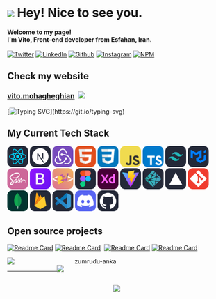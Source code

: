 <h1><img src="https://emojis.slackmojis.com/emojis/images/1531849430/4246/blob-sunglasses.gif?1531849430" width="30"/> Hey! Nice to see you.</h1>




<b> Welcome to my page! <br/> 
I'm Vito, Front-end developer from Esfahan, Iran.</b><br/><br/>
<a href="https://twitter.com/hereisvito" target="_blank"><img alt="Twitter" src="https://img.shields.io/badge/twitter-%231DA1F2.svg?&style=for-the-badge&logo=twitter&logoColor=white" /></a> <a href="https://www.linkedin.com/in/mohammad-mohagheghian-5a8160214/" target="_blank"><img alt="LinkedIn" src="https://img.shields.io/badge/linkedin-29146b?&style=for-the-badge&logo=linkedin&logoColor=white" /></a> <a href="https://github.com/vito-mohagheghian" target="_blank"><img alt="Github" src="https://img.shields.io/badge/GitHub-7c31e3?&style=for-the-badge&logo=Github&logoColor=white" /></a> <a href="https://www.instagram.com/vito.mohagheghian/" target="_blank"><img alt="Instagram" src="https://img.shields.io/badge/Instargam-e33811?&style=for-the-badge&logo=instagram&logoColor=white" /></a> <a href="https://www.npmjs.com/~vito.mohagheghian" target="_blank"><img alt="NPM" src="https://img.shields.io/badge/NPM-cc0505?&style=for-the-badge&logo=NPM&logoColor=white" /></a>


## Check my website

### [vito.mohagheghian](https://vito.vercel.app)&nbsp; [<img src="https://emojis.slackmojis.com/emojis/images/1643514525/5197/party_blob.gif?1643514525" width="20"/>](https://vito.vercel.app)
[![Typing SVG](https://readme-typing-svg.demolab.com?font=Fira+Code&size=14&duration=3500&pause=&multiline=true&width=550&height=28&lines=I+make+a+blog+weekly%2C+if+you+like%2C+take+a+look.)](https://git.io/typing-svg)




## My Current Tech Stack
<img src="https://github.com/tandpfun/skill-icons/blob/main/icons/React-Dark.svg" width="48" title="React.Js">  <img src="https://github.com/tandpfun/skill-icons/blob/main/icons/NextJS-Dark.svg" width="48" title="Next.Js">   <img src="https://github.com/tandpfun/skill-icons/blob/main/icons/Redux.svg" width="48" title="Redux.Js">
   <img src="https://github.com/tandpfun/skill-icons/blob/main/icons/HTML.svg" width="48" title="HTML">   <img src="https://github.com/tandpfun/skill-icons/blob/main/icons/CSS.svg" width="48" title="CSS">   <img src="https://github.com/tandpfun/skill-icons/blob/main/icons/JavaScript.svg" width="48"  title="Javascript">   <img src="https://github.com/tandpfun/skill-icons/blob/main/icons/TypeScript.svg" width="48" title="TypeScript">    <img src="https://github.com/tandpfun/skill-icons/blob/main/icons/TailwindCSS-Dark.svg" width="48" title="TailWindCss">   <img src="https://github.com/tandpfun/skill-icons/blob/main/icons/MaterialUI-Dark.svg" width="48" title="MUI">   <img src="https://github.com/tandpfun/skill-icons/blob/main/icons/Sass.svg" width="48" title="Sass">  <img src="https://github.com/tandpfun/skill-icons/blob/main/icons/Bootstrap.svg" width="48">  <img src="https://github.com/tandpfun/skill-icons/blob/main/icons/StyledComponents.svg" width="48" title="StyledComponents">  <img src="https://github.com/tandpfun/skill-icons/blob/main/icons/Figma-Dark.svg" width="48" title="Figma">   <img src="https://github.com/tandpfun/skill-icons/blob/main/icons/XD.svg" width="48" title="Adobe XD">   <img src="https://github.com/tandpfun/skill-icons/blob/main/icons/Vite-Dark.svg" width="48"  title="Vite">  <img src="https://github.com/tandpfun/skill-icons/blob/main/icons/Netlify-Dark.svg" width="48" title="Netlify">  <img src="https://github.com/tandpfun/skill-icons/blob/main/icons/Vercel-Dark.svg" width="48" title="Vercel">  <img src="https://github.com/tandpfun/skill-icons/blob/main/icons/Git.svg" width="48" title="Git">  <img src="https://github.com/tandpfun/skill-icons/blob/main/icons/MongoDB.svg" width="48" title="MongoDB">  <img src="https://github.com/tandpfun/skill-icons/blob/main/icons/Firebase-Dark.svg" width="48" title="Firebase">   <img src="https://github.com/tandpfun/skill-icons/blob/main/icons/VSCode-Dark.svg" width="48" title="Vscode">   <img src="https://github.com/tandpfun/skill-icons/blob/main/icons/Discord.svg" width="48" title="Discord">   <img src="https://github.com/tandpfun/skill-icons/blob/main/icons/Github-Dark.svg" width="48" title="Github">




## Open source projects

[![Readme Card](https://github-readme-stats.vercel.app/api/pin/?username=vito-mohagheghian&repo=portfolio&theme=radical&hide_border=true)](https://github.com/vito-mohagheghian/portfolio)&nbsp;[![Readme Card](https://github-readme-stats.vercel.app/api/pin/?username=vito-mohagheghian&repo=wins-11&theme=radical&hide_border=true&name=vito)](https://github.com/vito-mohagheghian/wins-11)&nbsp;
[![Readme Card](https://github-readme-stats.vercel.app/api/pin/?username=mhdi-nzari&repo=devEvent&theme=radical&hide_border=true)](https://github.com/mhdi-nzari/devEvent)&nbsp;[![Readme Card](https://github-readme-stats.vercel.app/api/pin/?username=vito-mohagheghian&repo=Owlearn&theme=radical&hide_border=true&)](https://github.com/vito-mohagheghian/Owlearn)&nbsp;


<p align=center>
  <div align=center>
    <a href="https://github.com/denvercoder1/github-readme-streak-stats" title="Go to Source">
      <img align="left" width=390 src="https://github-readme-stats.vercel.app/api?username=vito-mohagheghian&show_icons=true&theme=radical&hide_border=true" alt="zumrudu-anka" />
    </a>
    <a href="https://github.com/anuraghazra/github-readme-stats" title="Go to Source">
      <img align="right" width=390 src="https://github-readme-streak-stats.herokuapp.com?user=vito-mohagheghian&theme=radical&hide_border=true" />
    </a>
  </div>
  <br>
</p>

---------
<br/>
<div align="center">
<a href="https://coffeebede.ir/buycoffee/vitovito">
<img class="img-fluid" src="https://coffeebede.ir/DashboardTemplateV2/app-assets/images/banner/default-yellow.svg" width="200"/>
</a>
</div>

